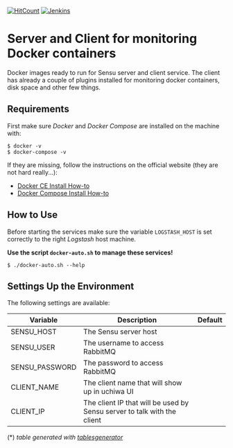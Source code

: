 [![HitCount](http://hits.dwyl.io/sangahco/sangahco/docker-sensu.svg)](http://hits.dwyl.io/sangahco/sangahco/docker-log-shippers)
[![Jenkins](https://img.shields.io/jenkins/s/https/dev.builder.sangah.com/job/sensu-prod.svg?style=flat-square)]()

# Server and Client for monitoring Docker containers

Docker images ready to run for Sensu server and client service.
The client has already a couple of plugins installed for monitoring docker containers, disk space and other few things.

## Requirements

First make sure *Docker* and *Docker Compose* are installed on the machine with:

    $ docker -v
    $ docker-compose -v

If they are missing, follow the instructions on the official website (they are not hard really...):

- [Docker CE Install How-to](https://docs.docker.com/engine/installation/)
- [Docker Compose Install How-to](https://docs.docker.com/compose/install/)


## How to Use

Before starting the services make sure the variable `LOGSTASH_HOST` 
is set correctly to the right *Logstash* host machine.

**Use the script `docker-auto.sh` to manage these services!**

    $ ./docker-auto.sh --help


## Settings Up the Environment

The following settings are available:

| Variable       | Description                                                             | Default |
|----------------|-------------------------------------------------------------------------|---------|
| SENSU_HOST     | The Sensu server host                                                   |         |
| SENSU_USER     | The username to access RabbitMQ                                         |         |
| SENSU_PASSWORD | The password to access RabbitMQ                                         |         |
| CLIENT_NAME    | The client name that will show up in uchiwa UI                          |         |
| CLIENT_IP      | The client IP that will be used by Sensu server to talk with the client |         |

(\*) *table generated with [tablesgenerator](http://www.tablesgenerator.com/markdown_tables)*